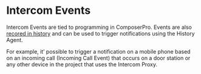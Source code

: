 # Intercom Events

Intercom Events are tied to programming in ComposerPro. Events are also [recored in history][1] and can be used to trigger notifications using the History Agent.

For example, it’ possible to trigger a notification on a mobile phone based on an incoming call (Incoming Call Event) that occurs on a door station or any other device in the project that uses the Intercom Proxy.

[1]:	https://snap-one.github.io/docs-driverworks-fundamentals/#events-history-event-notifications